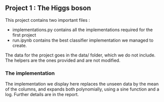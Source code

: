 ## Project 1 : The Higgs boson

This project contains two important files : 
- implementations.py contains all the implementations required for the first project
- run.ipynb contains the best classifier implementation we managed to create.

The data for the project goes in the data/ folder, which we do not include.
The helpers are the ones provided and are not modified.

### The implementation

The implementation we display here replaces the unseen data by the mean of the columns, and expands both polynomially, using a sine function and a log. Further details are in the report.
